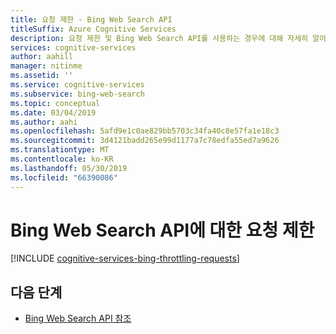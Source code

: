 ```yaml
---
title: 요청 제한 - Bing Web Search API
titleSuffix: Azure Cognitive Services
description: 요청 제한 및 Bing Web Search API를 사용하는 경우에 대해 자세히 알아보세요.
services: cognitive-services
author: aahill
manager: nitinme
ms.assetid: ''
ms.service: cognitive-services
ms.subservice: bing-web-search
ms.topic: conceptual
ms.date: 03/04/2019
ms.author: aahi
ms.openlocfilehash: 5afd9e1c0ae829bb5703c34fa40c8e57fa1e18c3
ms.sourcegitcommit: 3d4121badd265e99d1177a7c78edfa55ed7a9626
ms.translationtype: MT
ms.contentlocale: ko-KR
ms.lasthandoff: 05/30/2019
ms.locfileid: "66390086"
---
```

# <a name="throttling-requests-to-the-bing-web-search-api"></a>Bing Web Search API에 대한 요청 제한

[!INCLUDE [cognitive-services-bing-throttling-requests](../../../includes/cognitive-services-bing-throttling-requests.md)]

## <a name="next-steps"></a>다음 단계

* [Bing Web Search API 참조](https://docs.microsoft.com/rest/api/cognitiveservices-bingsearch/bing-web-api-v7-reference)
